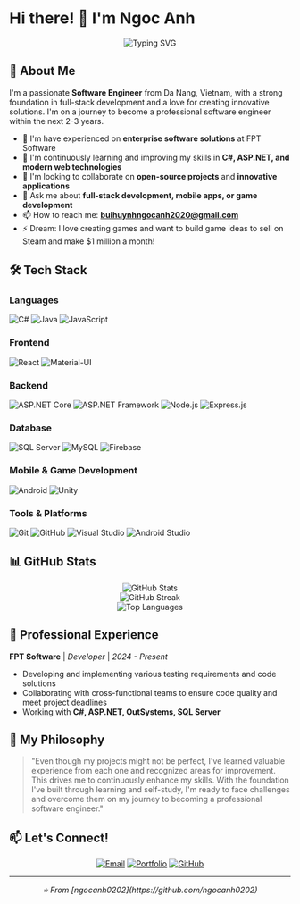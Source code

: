 # Hi there! 👋 I'm Ngoc Anh

<div align="center">
  <img src="https://readme-typing-svg.herokuapp.com?font=Fira+Code&pause=1000&color=2196F3&center=true&vCenter=true&width=435&lines=Game+Developer;Full+Stack+Developer;Game+Developer;Android+Developer" alt="Typing SVG" />
</div>

## 🚀 About Me

I'm a passionate **Software Engineer** from Da Nang, Vietnam, with a strong foundation in full-stack development and a love for creating innovative solutions. I'm on a journey to become a professional software engineer within the next 2-3 years.

- 🔭 I'm have experienced on **enterprise software solutions** at FPT Software
- 🌱 I'm continuously learning and improving my skills in **C#, ASP.NET, and modern web technologies**
- 👯 I'm looking to collaborate on **open-source projects** and **innovative applications**
- 💬 Ask me about **full-stack development, mobile apps, or game development**
- 📫 How to reach me: **buihuynhngocanh2020@gmail.com**
- ⚡ Dream: I love creating games and want to build game ideas to sell on Steam and make $1 million a month!

## 🛠️ Tech Stack

### Languages
![C#](https://img.shields.io/badge/C%23-239120?style=for-the-badge&logo=c-sharp&logoColor=white)
![Java](https://img.shields.io/badge/Java-ED8B00?style=for-the-badge&logo=java&logoColor=white)
![JavaScript](https://img.shields.io/badge/JavaScript-F7DF1E?style=for-the-badge&logo=javascript&logoColor=black)

### Frontend
![React](https://img.shields.io/badge/React-20232A?style=for-the-badge&logo=react&logoColor=61DAFB)
![Material-UI](https://img.shields.io/badge/Material--UI-0081CB?style=for-the-badge&logo=material-ui&logoColor=white)

### Backend
![ASP.NET Core](https://img.shields.io/badge/ASP.NET%20Core-512BD4?style=for-the-badge&logo=dotnet&logoColor=white)
![ASP.NET Framework](https://img.shields.io/badge/ASP.NET%20Framework-512BD4?style=for-the-badge&logo=dotnet&logoColor=white)
![Node.js](https://img.shields.io/badge/Node.js-43853D?style=for-the-badge&logo=node.js&logoColor=white)
![Express.js](https://img.shields.io/badge/Express.js-404D59?style=for-the-badge)

### Database
![SQL Server](https://img.shields.io/badge/SQL%20Server-CC2927?style=for-the-badge&logo=microsoft-sql-server&logoColor=white)
![MySQL](https://img.shields.io/badge/MySQL-00000F?style=for-the-badge&logo=mysql&logoColor=white)
![Firebase](https://img.shields.io/badge/Firebase-039BE5?style=for-the-badge&logo=Firebase&logoColor=white)

### Mobile & Game Development
![Android](https://img.shields.io/badge/Android-3DDC84?style=for-the-badge&logo=android&logoColor=white)
![Unity](https://img.shields.io/badge/Unity-100000?style=for-the-badge&logo=unity&logoColor=white)

### Tools & Platforms
![Git](https://img.shields.io/badge/Git-F05032?style=for-the-badge&logo=git&logoColor=white)
![GitHub](https://img.shields.io/badge/GitHub-100000?style=for-the-badge&logo=github&logoColor=white)
![Visual Studio](https://img.shields.io/badge/Visual%20Studio-5C2D91?style=for-the-badge&logo=visual-studio&logoColor=white)
![Android Studio](https://img.shields.io/badge/Android%20Studio-3DDC84?style=for-the-badge&logo=android-studio&logoColor=white)

## 📊 GitHub Stats

<div align="center">
  <img src="https://github-readme-stats.vercel.app/api?username=ngocanh0202&show_icons=true&theme=tokyonight" alt="GitHub Stats" />
</div>

<div align="center">
  <img src="https://github-readme-streak-stats.herokuapp.com/?user=ngocanh0202&theme=tokyonight" alt="GitHub Streak" />
</div>

<div align="center">
  <img src="https://github-readme-stats.vercel.app/api/top-langs/?username=ngocanh0202&layout=compact&theme=tokyonight" alt="Top Languages" />
</div>

## 💼 Professional Experience

**FPT Software** | *Developer* | *2024 - Present*
- Developing and implementing various testing requirements and code solutions
- Collaborating with cross-functional teams to ensure code quality and meet project deadlines
- Working with **C#, ASP.NET, OutSystems, SQL Server**

## 🌟 My Philosophy

> "Even though my projects might not be perfect, I've learned valuable experience from each one and recognized areas for improvement. This drives me to continuously enhance my skills. With the foundation I've built through learning and self-study, I'm ready to face challenges and overcome them on my journey to becoming a professional software engineer."

## 📫 Let's Connect!

<div align="center">
  
[![Email](https://img.shields.io/badge/Email-D14836?style=for-the-badge&logo=gmail&logoColor=white)](mailto:buihuynhngocanh2020@gmail.com)
[![Portfolio](https://img.shields.io/badge/Portfolio-FF5722?style=for-the-badge&logo=todoist&logoColor=white)]([https://ngocanh0202.github.io](https://ngocanh0202.github.io/MyPortfolio/))
[![GitHub](https://img.shields.io/badge/GitHub-100000?style=for-the-badge&logo=github&logoColor=white)](https://github.com/ngocanh0202)

</div>

---

<div align="center">
  <i>⭐️ From [ngocanh0202](https://github.com/ngocanh0202)</i>
</div>
